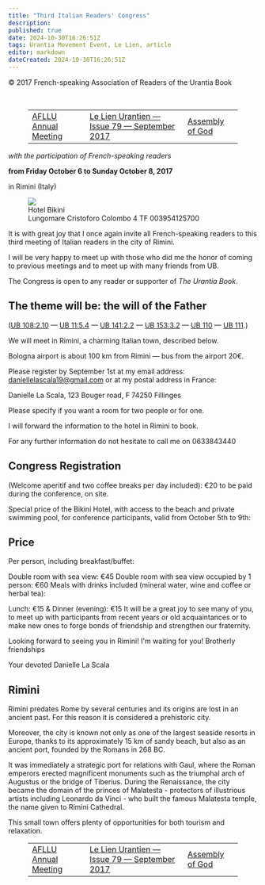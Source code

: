 ```yaml
---
title: "Third Italian Readers' Congress"
description: 
published: true
date: 2024-10-30T16:26:51Z
tags: Urantia Movement Event, Le Lien, article
editor: markdown
dateCreated: 2024-10-30T16:26:51Z
---
```


<p class="v-card v-sheet theme--light grey lighten-3 px-2">© 2017 French-speaking Association of Readers of the Urantia Book</p>
<br>
<figure class="table chapter-navigator">
  <table>
    <tbody>
      <tr>
        <td>
        <a href="/en/article/Le_Lien/Reunion_annuelle_de_l_AFLLU">
          <span class="mdi mdi-arrow-left-drop-circle"></span><span class="pl-2">AFLLU Annual Meeting</span>
        </a>
        </td>
        <td>
        <a href="/en/index/articles_le_lien#le-lien-urantien-issue-79-septembre-2017">
          <span class="mdi mdi-book-open-variant"></span><span class="pl-2">Le Lien Urantien — Issue 79 — September 2017</span>
        </a>
        </td>
        <td>
        <a href="/en/article/Jean_Claude_Romeuf/Assemblee_de_Dieu">
          <span class="pr-2">Assembly of God</span><span class="mdi mdi-arrow-right-drop-circle"></span>
        </a>
        </td>
      </tr>
    </tbody>
  </table>
</figure>



_with the participation of French-speaking readers_

**from Friday October 6 to Sunday October 8, 2017**

in Rimini (Italy)

<figure id="Figure_5" class="image urantiapedia">
<img src="/image/article/Le_Lien/images_02/105.jpg">
<figcaption>Hotel Bikini<br>Lungomare Cristoforo Colombo 4 TF 003954125700</figcaption>
</figure>

It is with great joy that I once again invite all French-speaking readers to this third meeting of Italian readers in the city of Rimini.

I will be very happy to meet up with those who did me the honor of coming to previous meetings and to meet up with many friends from UB.

The Congress is open to any reader or supporter of _The Urantia Book_.

## The theme will be: the will of the Father

(<a id="a57_1"></a>[UB 108:2.10](/en/The_Urantia_Book/108#p2_10) — <a id="a57_49"></a>[UB 11:5.4](/en/The_Urantia_Book/11#p5_4) — <a id="a57_93"></a>[UB 141:2.2](/en/The_Urantia_Book/141#p2_2) — <a id="a57_139"></a>[UB 153:3.2](/en/The_Urantia_Book/153#p3_2) — [UB 110](/en/The_Urantia_Book/110#) — [UB 111](/en/The_Urantia_Book/111#).)

We will meet in Rimini, a charming Italian town, described below.

Bologna airport is about 100 km from Rimini — bus from the airport 20€.

Please register by September 1st at my email address: daniellelascala19@gmail.com or at my postal address in France:

Danielle La Scala, 123 Bouger road, F 74250 Fillinges

Please specify if you want a room for two people or for one.

I will forward the information to the hotel in Rimini to book.

For any further information do not hesitate to call me on 0633843440

## Congress Registration

(Welcome aperitif and two coffee breaks per day included): €20 to be paid during the conference, on site.

Special price of the Bikini Hotel, with access to the beach and private swimming pool, for conference participants, valid from October 5th to 9th:

## Price

Per person, including breakfast/buffet:

Double room with sea view: €45
Double room with sea view occupied by 1 person: €60
Meals with drinks included (mineral water, wine and coffee or herbal tea):

Lunch: €15 & Dinner (evening): €15
It will be a great joy to see many of you, to meet up with participants from recent years or old acquaintances or to make new ones to forge bonds of friendship and strengthen our fraternity.

Looking forward to seeing you in Rimini! I'm waiting for you! Brotherly friendships

Your devoted Danielle La Scala

## Rimini

Rimini predates Rome by several centuries and its origins are lost in an ancient past. For this reason it is considered a prehistoric city.

Moreover, the city is known not only as one of the largest seaside resorts in Europe, thanks to its approximately 15 km of sandy beach, but also as an ancient port, founded by the Romans in 268 BC.

It was immediately a strategic port for relations with Gaul, where the Roman emperors erected magnificent monuments such as the triumphal arch of Augustus or the bridge of Tiberius.
During the Renaissance, the city became the domain of the princes of Malatesta - protectors of illustrious artists including Leonardo da Vinci - who built the famous Malatesta temple, the name given to Rimini Cathedral.

This small town offers plenty of opportunities for both tourism and relaxation.



<figure class="table chapter-navigator">
  <table>
    <tbody>
      <tr>
        <td>
        <a href="/en/article/Le_Lien/Reunion_annuelle_de_l_AFLLU">
          <span class="mdi mdi-arrow-left-drop-circle"></span><span class="pl-2">AFLLU Annual Meeting</span>
        </a>
        </td>
        <td>
        <a href="/en/index/articles_le_lien#le-lien-urantien-issue-79-septembre-2017">
          <span class="mdi mdi-book-open-variant"></span><span class="pl-2">Le Lien Urantien — Issue 79 — September 2017</span>
        </a>
        </td>
        <td>
        <a href="/en/article/Jean_Claude_Romeuf/Assemblee_de_Dieu">
          <span class="pr-2">Assembly of God</span><span class="mdi mdi-arrow-right-drop-circle"></span>
        </a>
        </td>
      </tr>
    </tbody>
  </table>
</figure>
